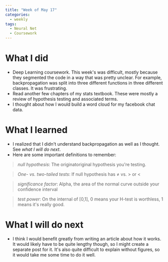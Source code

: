 ```yaml
---
title: "Week of May 17"
categories:
  - weekly
tags:
  - Neural Net
  - Coursework
---
```


# What I did
- Deep Learning coursework. This week's was difficult, mostly because they segmented the code in a way that was pretty unclear. For example, backpropagation was split into three different functions in three different classes. It was frustrating.
- Read another few chapters of my stats textbook. These were mostly a review of hypothesis testing and associated terms. 
- I thought about how I would build a word cloud for my facebook chat data.

# What I learned
- I realized that I didn't understand backpropagation as well as I thought. See *what I will do next*.
- Here are some important definitions to remember:


>*null hypothesis*: The originatoriginal hypothesis you're testing.

>*One- vs. two-tailed tests*: If null hypothesis has ≠ vs. > or <

>*significance factor*: Alpha, the area of the normal curve outside your confidence interval

>*test power*: On the internal of [0,1], 0 means your H-test is worthless, 1 means it's really good.  


# What I will do next
- I think I would benefit greatly from writing an article about how it works. It would likely have to be quite lengthy though, so I might create a separate post for it. It's also quite difficult to explain without figures, so it would take me some time to do it well.
